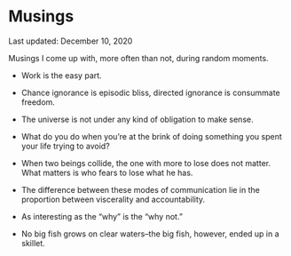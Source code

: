 Musings
=======

<div class="center">Last updated: December 10, 2020</div>

Musings I come up with, more often than not, during random moments.

- Work is the easy part.<br>


- Chance ignorance is episodic bliss, directed ignorance is consummate freedom.<br>


- The universe is not under any kind of obligation to make sense.<br>


- What do you do when you’re at the brink of doing something you spent your life
  trying to avoid?<br>


- When two beings collide, the one with more to lose does not matter. What
  matters is who fears to lose what he has.<br>


- The difference between these modes of communication lie in the proportion
  between viscerality and accountability.<br>


- As interesting as the “why” is the “why not.”<br>


- No big fish grows on clear waters–the big fish, however, ended up in a skillet.
